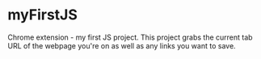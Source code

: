 # myFirstJS
Chrome extension - my first JS project.
This project grabs the current tab URL of the webpage you're on as well as any links you want to save.

